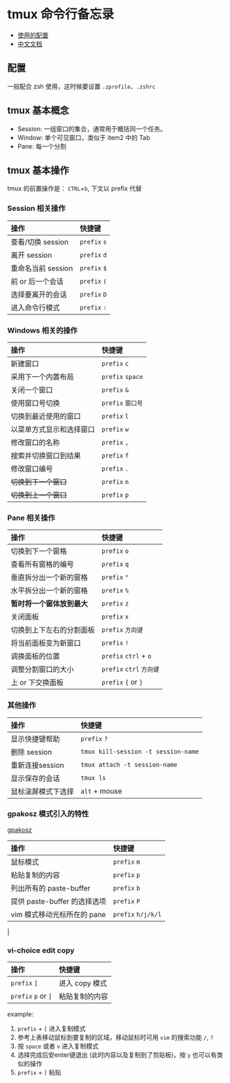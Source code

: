 # tmux 命令行备忘录

+ [使用的配置](https://github.com/gpakosz/.tmux)
+ [中文文档](http://mindonmind.github.io/notes/linux/tmux.html)

## 配置

一般配合 zsh 使用，这时候要设置 `.zprofile`、`.zshrc`

## tmux 基本概念

+ Session: 一组窗口的集合，通常用于概括同一个任务。
+ Window: 单个可见窗口，类似于 item2 中的 Tab
+ Pane: 每一个分割

## tmux 基本操作

tmux 的前置操作是： `CTRL`+`b`, 下文以 prefix 代替

### Session 相关操作

| 操作 | 快捷键 |
| :--- | :--- |
| 查看/切换 session | `prefix` `s` |
| 离开 session | `prefix` `d` |
| 重命名当前 session | `prefix` `$` |
| 前 or 后一个会话 | `prefix` `(` | `)` |
| 选择要离开的会话 | `prefix` `D` |
| 进入命令行模式 | `prefix` `:` |

### Windows 相关的操作

| 操作 | 快捷键 |
| :--- | :--- |
| 新建窗口 | `prefix` `c` |
| 采用下一个内置布局 | `prefix` `space` |
| 关闭一个窗口 | `prefix` `&` |
| 使用窗口号切换 | `prefix` `窗口号` |
| 切换到最近使用的窗口 | `prefix` `l` |
| 以菜单方式显示和选择窗口 | `prefix` `w` |
| 修改窗口的名称 | `prefix` `,` |
| 搜索并切换窗口到结果 | `prefix` `f` |
| 修改窗口编号 | `prefix` `.` |
| ~~切换到下一个窗口~~ | `prefix` `n` |
| ~~切换到上一个窗口~~ | `prefix` `p` |

### Pane 相关操作

| 操作 | 快捷键 |
| :--- | :--- |
| 切换到下一个窗格 | `prefix` `o` |
| 查看所有窗格的编号 | `prefix` `q` |
| 垂直拆分出一个新的窗格 | `prefix` `"` |
| 水平拆分出一个新的窗格 | `prefix` `%` |
| **暂时将一个窗体放到最大** | `prefix` `z` |
| 关闭面板 | `prefix` `x` |
| 切换到上下左右的分割面板 | `prefix` `方向键` |
| 将当前面板变为新窗口 | `prefix` `!` |
| 调换面板的位置 | `prefix` `ctrl` + `o` |
| 调整分割窗口的大小 | `prefix` `ctrl` `方向键` |
| 上 or 下交换面板 | `prefix` `{` or `}` |

### 其他操作

| 操作 | 快捷键 |
| :--- | :--- |
| 显示快捷键帮助 | `prefix` `?` |
| 删除 session | `tmux kill-session -t session-name` |
| 重新连接session | `tmux attach -t session-name` |
| 显示保存的会话 | `tmux ls` |
| 鼠标滚屏模式下选择 | `alt` + mouse |

### gpakosz 模式引入的特性

[gpakosz](https://github.com/gpakosz/.tmux)

| 操作 | 快捷键 |
| :--- | :--- |
| 鼠标模式 | `prefix` `m` |
| 粘贴复制的内容 | `prefix` `p` |
| 列出所有的 paste-buffer | `prefix` `b` |
| 提供 paste-buffer 的选择选项 | `prefix` `P` |
| vim 模式移动光标所在的 pane | `prefix` `h/j/k/l` |
|

### vi-choice edit copy

| 操作 | 快捷键 |
| :--- | :--- |
| `prefix` `[` | 进入 copy 模式 |
| `prefix` `p` or `]` | 粘贴复制的内容 |

example:

1. `prefix` + `[` 进入复制模式
1. 参考上表移动鼠标到要复制的区域，移动鼠标时可用 `vim` 的搜索功能 `/`, `?`
1. 按 `space` 或者 `v` 进入复制模式
1. 选择完成后安enter键退出 (此时内容以及复制到了剪贴板)，按 `y` 也可以有类似的操作
1. `prefix` + `]` 粘贴
